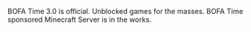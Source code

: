 BOFA Time 3.0 is official.
Unblocked games for the masses.
BOFA Time sponsored Minecraft Server is in the works.
